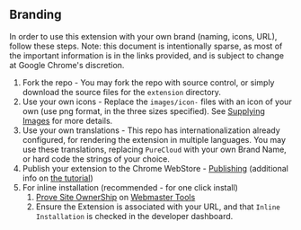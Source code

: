 ## Branding

In order to use this extension with your own brand (naming, icons, URL), follow these steps.
Note: this document is intentionally
sparse, as most of the important information is in the links provided, and
is subject to change at Google Chrome's discretion.

1. Fork the repo - You may fork the repo with source control, or simply download
the source files for the `extension` directory.
2. Use your own icons - Replace the `images/icon-` files with an icon of your
own (use png format, in the three sizes specified). See [Supplying Images][1]
for more details.
3. Use your own translations - This repo has internationalization already
configured, for rendering the extension in multiple languages. You may use
these translations, replacing `PureCloud` with your own Brand Name, or hard code
the strings of your choice.
4. Publish your extension to the Chrome WebStore - [Publishing][3] (additional
info on [the tutorial][5])
5. For inline installation (recommended - for one click install)
    1. [Prove Site OwnerShip][4] on [Webmaster Tools][6]
    2. Ensure the Extension is associated with your URL, and that `Inline
    Installation` is checked in the developer dashboard.


[1]: https://developer.chrome.com/webstore/images
[2]: https://developer.chrome.com/webstore/inline_installation
[3]: https://developer.chrome.com/webstore/publish
[4]: https://support.google.com/webmasters/answer/34592?hl=en
[5]: https://developer.chrome.com/webstore/get_started_simple#step5
[6]: http://www.google.com/webmasters/
